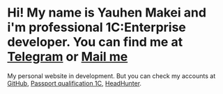 # Hi! My name is Yauhen Makei and i'm professional 1C:Enterprise developer. You can find me at [Telegram](https://t.me/emakei) or [Mail me](mailto:yauhen.makei@gmail.com)

My personal website in development.
But you can check my accounts at [GitHub](https://github.com/emakei), [Passport qualification 1C](https://uc1.1c.ru/account/summary/?token=2d4ffcb5d72740a8414908c38a8ea07c), [HeadHunter](https://hh.ru/resume/3d6a7aa9ff065548950039ed1f514146707739).
